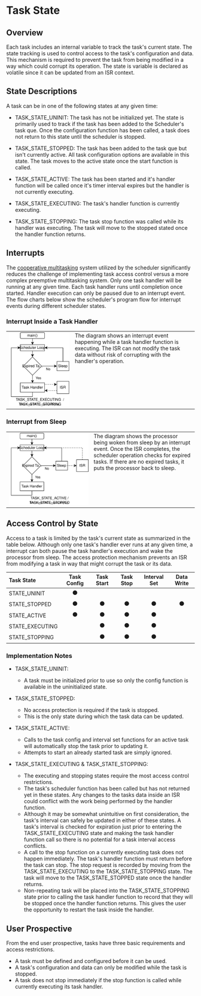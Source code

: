 #  Task State


## Overview

Each task includes an internal variable to track the task's current state.  The state tracking is used to control access to the task's configuration and data.  This mechanism is required to prevent the task from being modified in a way which could corrupt its operation.  The state is variable is declared as volatile since it can be updated from an ISR context.

## State Descriptions

A task can be in one of the following states at any given time:

* TASK_STATE_UNINIT: The task has not be initialized yet.  The state is primarily used to track if the task has been added to the Scheduler's task que.  Once the configuration function has been called, a task does not return to this state until the scheduler is stopped.

* TASK_STATE_STOPPED: The task has been added to the task que but isn't currently active.   All task configuration options are available in this state.  The task moves to the active state once the start function is called.

* TASK_STATE_ACTIVE: The task has been started and it's handler function will be called once it's timer interval expires but the handler is not currently executing.

* TASK_STATE_EXECUTING: The task's handler function is currently executing.  

* TASK_STATE_STOPPING: The task stop function was called while its handler was executing.  The task will move to the stopped stated once the handler function returns.

## Interrupts

The [cooperative multitasking](https://en.wikipedia.org/wiki/Cooperative_multitasking) system utilized by the scheduler significantly reduces the challenge of implementing task access control versus a more complex preemptive multitasking system.  Only one task handler will be running at any given time. Each task handler runs until completion once started.  Handler execution can only be paused due to an interrupt event.  The flow charts below show the scheduler's program flow for interrupt events during different scheduler states.

### Interrupt Inside a Task Handler

<table align="center">
    <tr>
        <td align="center" valign="top" style="width:35%"><img src="./img/handler_interrupt.svg" alt="Handler Interrupt"></td>
        <td align="left" valign="top">The diagram shows an interrupt event happening while a task handler function is executing.  The ISR can not modify the task data without risk of corrupting with the handler's operation. </td>
    </tr>
</table>

### Interrupt from Sleep

<table align="center">
    <tr>
        <td align="center" valign="top" style="width:45%"><img src="./img/sleep_interrupt.svg" alt="Sleep Interrupt"></td>
        <td align="left" valign="top">The diagram shows the processor being woken from sleep by an interrupt event.  Once the ISR completes, the scheduler operation checks for expired tasks.  If there are no expired tasks, it puts the processor back to sleep.</td>
    </tr>
</table>


## Access Control by State

Access to a task is limited by the task's current state as summarized in the table below.  Although only one task's handler ever runs at any given time, a interrupt can both pause the task handler's execution and wake the processor from sleep.  The access protection mechanism prevents an ISR from modifying a task in way that might corrupt the task or its data.   


| Task State        |Task Config | Task Start | Task Stop | Interval Set | Data Write |
| :----             |   :----:   |   :----:   |  :----:   |   :----:     |   :----:   |
| STATE_UNINIT      | &#x26AB;   |            |           |              |            | 
| STATE_STOPPED     | &#x26AB;   | &#x26AB;   | &#x26AB;  | &#x26AB;     | &#x26AB;   | 
| STATE_ACTIVE      | &#x26AB;   | &#x26AB;   | &#x26AB;  | &#x26AB;     |            | 
| STATE_EXECUTING   |            | &#x26AB;   | &#x26AB;  | &#x26AB;     |            | 
| STATE_STOPPING    |            | &#x26AB;   | &#x26AB;  | &#x26AB;     |            | 


### Implementation Notes

* TASK_STATE_UNINIT:
    * A task must be initialized prior to use so only the config function is available in the uninitialized state.

* TASK_STATE_STOPPED:  
    * No access protection is required if the task is stopped.
    * This is the only state during which the task data can be updated.

* TASK_STATE_ACTIVE:  

    * Calls to the task config and interval set functions for an active task will automatically stop the task prior to updating it.  
    * Attempts to start an already started task are simply ignored.
    
* TASK_STATE_EXECUTING & TASK_STATE_STOPPING:  
    * The executing and stopping states require the most access control restrictions.  
    * The task's scheduler function has been called but has not returned yet in these states.  Any changes to the tasks data inside an ISR could conflict with the work being performed by the handler function.
    * Although it may be somewhat unintuitive on first consideration, the task's interval can safely be updated in either of these states.   A task's interval is checked for expiration just prior to entering the TASK_STATE_EXECUTING state and making the task handler function call so  there is no potential for a task interval access conflicts.
    * A call to the stop function on a currently executing task does not happen immediately.  The task's handler function must return before the task can stop.  The stop request is recorded by moving from the TASK_STATE_EXECUTING to the TASK_STATE_STOPPING state.  The task will move to the TASK_STATE_STOPPED state once the handler returns.
    * Non-repeating task will be placed into the TASK_STATE_STOPPING state prior to calling the task handler function to record that they will be stopped once the handler function returns.  This gives the user the opportunity to restart the task inside the handler.


## User Prospective

From the end user prospective, tasks have three basic requirements and access restrictions.

* A task must be defined and configured before it can be used.
* A task's configuration and data can only be modified while the task is stopped.
* A task  does not stop immediately if the stop function is called while currently executing its task handler.





